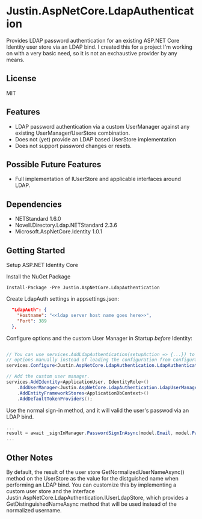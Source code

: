 # Justin.AspNetCore.LdapAuthentication

Provides LDAP password authentication for an existing ASP.NET Core Identity user store via an LDAP bind. I created this for a project I'm working on with a very basic need, so it is not an exchaustive provider by any means.

## License

MIT

## Features

- LDAP password authentication via a custom UserManager against any existing UserManager/UserStore combination.
- Does not (yet) provide an LDAP based UserStore implementation
- Does not support password changes or resets.

## Possible Future Features

- Full implementation of IUserStore and applicable interfaces around LDAP.

## Dependencies

- NETStandard 1.6.0
- Novell.Directory.Ldap.NETStandard 2.3.6
- Microsoft.AspNetCore.Identity 1.0.1

## Getting Started

Setup ASP.NET Identity Core

Install the NuGet Package 

```
Install-Package -Pre Justin.AspNetCore.LdapAuthentication
```

Create LdapAuth settings in appsettings.json:

```json
  "LdapAuth": {
    "Hostname": "<<ldap server host name goes here>>",
    "Port": 389
  },
```

Configure options and the custom User Manager in Startup *before* Identity:

```csharp

// You can use services.AddLdapAuthentication(setupAction => {...}) to configure the 
// options manually instead of loading the configuration from Configuration.
services.Configure<Justin.AspNetCore.LdapAuthentication.LdapAuthenticationOptions>(this.Configuration.GetSection("LdapAuth"));

// Add the custom user manager.
services.AddIdentity<ApplicationUser, IdentityRole>()
    .AddUserManager<Justin.AspNetCore.LdapAuthentication.LdapUserManager<ApplicationUser>>()
    .AddEntityFrameworkStores<ApplicationDbContext>()
    .AddDefaultTokenProviders();
```

Use the normal sign-in method, and it will valid the user's passwod via an LDAP bind.

```csharp
...
result = await _signInManager.PasswordSignInAsync(model.Email, model.Password, model.RememberMe, lockoutOnFailure: true);
...
```

## Other Notes

By default, the result of the user store GetNormalizedUserNameAsync() method on the UserStore as the value for the distguished name when performing an LDAP bind. You can customize this by implementing a custom user store and the interface Justin.AspNetCore.LdapAuthentication.IUserLdapStore, which provides a GetDistinguishedNameAsync method that will be used instead of the normalized username.


